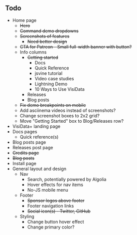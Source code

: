 ## Todo

* Home page
	- ~~Hero~~
	- ~~Command demo dropdowns~~
	- ~~Screenshots of features~~
		+ ~~Need better design~~
	- ~~CTA for Patreon - Small full-width banner with button?~~
	- Info columns
		+ ~~Getting started~~
			* Docs
			* Quick Reference
			* jsvine tutorial
			* Video case studies
			* Lightning Demo
			* 10 Ways to Use VisiData
		+ Releases
		+ Blog posts
	- ~~Fix demo breakpoints on mobile~~
	- Add asciinema videos instead of screenshots?
	- Change screenshot boxes to 2x2 grid?
	- Move "Getting Started" box to Blog/Releases row?
* VisiData+ landing page
* Docs pages
	- Quick reference(s)
* Blog posts page
* Releases post page
* ~~Credits page~~
* ~~Blog posts~~
* Install page
* General layout and design
	- Nav
		+ Search, potentially powered by Algolia
		+ Hover effects for nav items
		+ No-JS mobile menu
	- Footer
		+ ~~Sponsor logos above footer~~
		+ Footer navigation links
		+ ~~Social icon(s) - Twitter, GitHub~~
	- Styling
		- Change button hover effect
		- Change primary color?